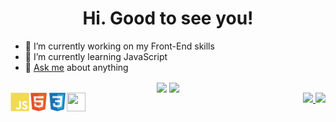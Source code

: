 <h1 align="center">Hi. Good to see you!</h1>

- 🔭 I’m currently working on my Front-End skills
- 🌱 I’m currently learning JavaScript
- 💬 <a href="mailto:estiga27@gmail.com?Subject=Desde%20GitHub">Ask me</a> about anything

<div align="center">
    <img align="center" height="130em" src="https://github-readme-stats.vercel.app/api?username=ezEst6&show_icons=true&theme=chartreuse-dark&hide=contribs&custom_title=ezEst's GitHub Stats&include_all_commits=true&count_private=true&hide_border=true&bg_color=0d1117">
    <img align="center" height="130em" src="https://github-readme-stats.vercel.app/api/wakatime?username=ezEst&&layout=compact&theme=chartreuse-dark&hide_border=true&bg_color=0d1117">
</div>

<div align="right">
    <img align="left" height="30" width="30" src="https://raw.githubusercontent.com/devicons/devicon/master/icons/javascript/javascript-plain.svg">
    <img align="left" height="30" width="30" src="https://raw.githubusercontent.com/devicons/devicon/master/icons/html5/html5-original.svg">
    <img align="left" height="30" width="30" src="https://raw.githubusercontent.com/devicons/devicon/master/icons/css3/css3-original.svg">
    <img align="left" height="30" width="30" src="https://cdn.jsdelivr.net/gh/devicons/devicon/icons/git/git-plain.svg">
    <a align="right" href="mailto:estiga27@gmail.com?Subject=Desde%20GitHub">
        <img src="https://img.shields.io/badge/Gmail-D14836?style=for-the-badge&logo=gmail&logoColor=white" target="_blank">
    </a>
    <a align="right" href="https://www.linkedin.com/in/ezequiel-estigarribia" target="_blank">
        <img src="https://img.shields.io/badge/-LinkedIn-%230077B5?style=for-the-badge&logo=linkedin&logoColor=white" target="_blank">
    </a>
</div>
